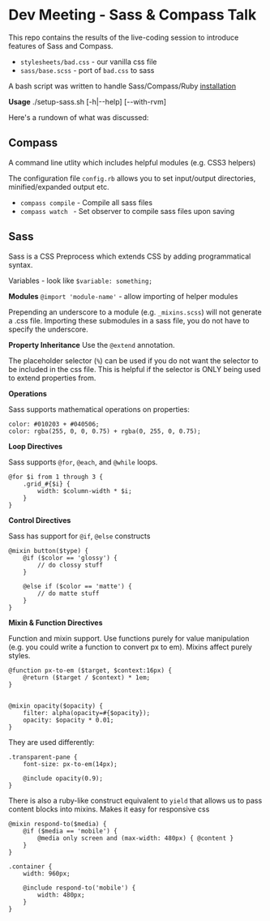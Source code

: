 Dev Meeting - Sass & Compass Talk
========
This repo contains the results of the live-coding session to introduce features of Sass and Compass.

- `stylesheets/bad.css` - our vanilla css file
- `sass/base.scss`  - port of `bad.css` to sass

A bash script was written to handle Sass/Compass/Ruby [installation](https://gist.github.com/3694114) 

**Usage**
    ./setup-sass.sh [-h|--help] [--with-rvm]

Here's a rundown of what was discussed:

Compass
-------
A command line utlity which includes helpful modules (e.g. CSS3 helpers)

The configuration file `config.rb` allows you to set input/output directories, minified/expanded output etc.

- `compass compile` - Compile all sass files
- `compass watch ` - Set observer to compile sass files upon saving

Sass
-------
Sass is a CSS Preprocess which extends CSS by adding programmatical syntax.

Variables - look like `$variable: something;`

**Modules**
`@import 'module-name'` - allow importing of helper modules

Prepending an underscore to a module (e.g. `_mixins.scss`) will not generate a .css file. Importing these submodules in a sass file, you do not have to specify the underscore.

**Property Inheritance**
Use the `@extend` annotation. 

The placeholder selector (`%`) can be used if you do not want the selector to be included in the css file. This is helpful if the selector is ONLY being used to extend properties from.

**Operations**

Sass supports mathematical operations on properties:

    color: #010203 + #040506;
    color: rgba(255, 0, 0, 0.75) + rgba(0, 255, 0, 0.75);

**Loop Directives**

Sass supports `@for`, `@each`, and `@while` loops.

    @for $i from 1 through 3 {
        .grid_#{$i} {
            width: $column-width * $i;
        }
    }

**Control Directives**

Sass has support for `@if`, `@else` constructs

    @mixin button($type) {
        @if ($color == 'glossy') {
            // do clossy stuff
        }

        @else if ($color == 'matte') {
            // do matte stuff
        }
    }


**Mixin & Function Directives**

Function and mixin support. Use functions purely for value manipulation (e.g. you could write a function to convert px to em). Mixins affect purely styles.

    @function px-to-em ($target, $context:16px) {
        @return ($target / $context) * 1em;
    }


    @mixin opacity($opacity) {
        filter: alpha(opacity=#{$opacity});
        opacity: $opacity * 0.01;                      
    }

They are used differently:

    .transparent-pane {
        font-size: px-to-em(14px);

        @include opacity(0.9);
    }

There is also a ruby-like construct equivalent to `yield` that allows us to pass content blocks into mixins. Makes it easy for responsive css

    @mixin respond-to($media) {
        @if ($media == 'mobile') {
            @media only screen and (max-width: 480px) { @content }
        }
    }

    .container {
        width: 960px;

        @include respond-to('mobile') {
            width: 480px;
        }
    }










